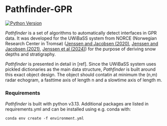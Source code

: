 # Pathfinder-GPR
[![Python Version](https://img.shields.io/badge/python-3.13-blue)](https://www.python.org/downloads/)

*Pathfinder* is a set of algorithms to automatically detect interfaces in GPR data. It was developed for the UWiBaSS system from NORCE (Norwegian Research Center in Tromsø) ([Jenssen and Jacobsen (2020)](https://doi.org/10.1080/09205071.2020.1799871), [Jenssen and Jacobsen (2021)](https://www.mdpi.com/2072-4292/13/13/2610), [Jenssen et al (2024)](https://arc.lib.montana.edu/snow-science/objects/ISSW2024_P8.2.pdf)) for the purpose of deriving snow depths and stratigraphy. 

*Pathfinder* is presented in detail in [ref]. Since the UWiBaSS system uses pickled dictionaries as the main data structure, *Pathfinder* is built around this exact object design. The object should contatin at minimum the (n,m) radar echogram, a fasttime axis of length n and a slowtime axis of length m. 

### Requirements

*Pathfinder* is built with python v3.13. Additional packages are listed in requirements.yml and can be installed using e.g. conda with:

```
conda env create -f environment.yml
```





